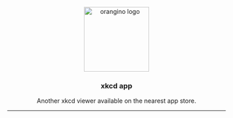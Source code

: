 <p align="center">
  <img alt="orangino logo" src="https://xkcd.com/s/0b7742.png" height="150" />
  <h3 align="center">xkcd app</h3>
  <p align="center">Another xkcd viewer available on the nearest app store.</p>
</p>

---
